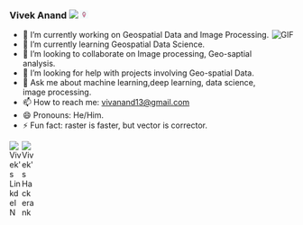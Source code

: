 
### Vivek Anand <img src="https://github.com/hjnilsson/country-flags/blob/master/png250px/in.png" height=15px /> <img src="https://github.com/voodooed/voodooed/blob/master/a.jpg" height=15px />


<img align="right" alt="GIF" height="300px" src="https://media.giphy.com/media/du3J3cXyzhj75IOgvA/giphy.gif" />

- 🔭 I’m currently working on Geospatial Data and Image Processing.
- 🌱 I’m currently learning Geospatial Data Science.
- 👯 I’m looking to collaborate on Image processing, Geo-saptial analysis.
- 🤔 I’m looking for help with projects involving Geo-spatial Data.
- 💬 Ask me about machine learning,deep learning, data science, image processing.
- 📫 How to reach me: vivanand13@gmail.com
- 😄 Pronouns: He/Him.
- ⚡ Fun fact: raster is faster, but vector is corrector.

</a>
<a href="https://www.linkedin.com/in/voodooedd/">
  <img align="left" alt="Vivek's LinkdeIN" width="22px" src="https://cdn.jsdelivr.net/npm/simple-icons@v3/icons/linkedin.svg" />
 </a>
<a href="https://www.hackerrank.com/voodooed">
  <img align="left" alt="Vivek's Hackerank" width="22px" src="https://cdn.jsdelivr.net/npm/simple-icons@v3/icons/hackerrank.svg" />
